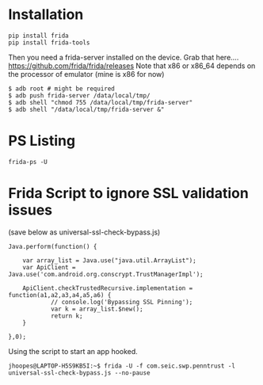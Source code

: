 <!-- TITLE: Frida -->
<!-- SUBTITLE: A quick summary of Frida -->

# Installation
```
pip install frida
pip install frida-tools
```

Then you need a frida-server installed on the device.  Grab that here.... https://github.com/frida/frida/releases
Note that x86 or x86_64 depends on the processor of emulator (mine is x86 for now)

```
$ adb root # might be required
$ adb push frida-server /data/local/tmp/ 
$ adb shell "chmod 755 /data/local/tmp/frida-server"
$ adb shell "/data/local/tmp/frida-server &"
```


# PS Listing
```
frida-ps -U
```

# Frida Script to ignore SSL validation issues 
(save below as universal-ssl-check-bypass.js)
```
Java.perform(function() {                
 
    var array_list = Java.use("java.util.ArrayList");
    var ApiClient = Java.use('com.android.org.conscrypt.TrustManagerImpl');
 
    ApiClient.checkTrustedRecursive.implementation = function(a1,a2,a3,a4,a5,a6) {
            // console.log('Bypassing SSL Pinning');
            var k = array_list.$new(); 
            return k;
    }
 
},0);
```

Using the script to start an app hooked.
```
jhoopes@LAPTOP-H5S9KB5I:~$ frida -U -f com.seic.swp.penntrust -l universal-ssl-check-bypass.js --no-pause
```
